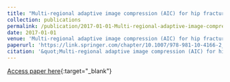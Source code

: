 ```yaml
---
title: "Multi-regional adaptive image compression (AIC) for hip fractures in pelvis radiography"
collection: publications
permalink: /publication/2017-01-01-Multi-regional-adaptive-image-compression-AIC-for-hip-fractures-in-pelvis-radiography
date: 2017-01-01
venue: 'Multi-regional adaptive image compression (AIC) for hip fractures in pelvis radiography'
paperurl: 'https://link.springer.com/chapter/10.1007/978-981-10-4166-2_10'
citation: '&quot;Multi-regional adaptive image compression (AIC) for hip fractures in pelvis radiography.&quot; Multi-regional adaptive image compression (AIC) for hip fractures in pelvis radiography, 2017.'
---
```

[Access paper here](https://link.springer.com/chapter/10.1007/978-981-10-4166-2_10){:target="_blank"}
